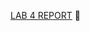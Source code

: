 [LAB 4 REPORT](https://github.com/stephaniamatvei/cs-labs/blob/master/src/resources/reports/LAB4.md) :pushpin:
